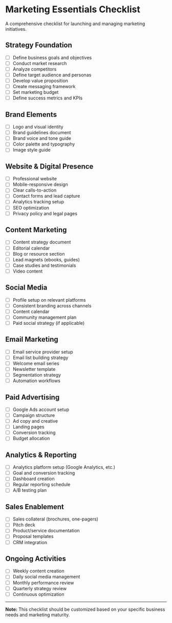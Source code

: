 # Marketing Essentials Checklist

A comprehensive checklist for launching and managing marketing initiatives.

## Strategy Foundation
- [ ] Define business goals and objectives
- [ ] Conduct market research
- [ ] Analyze competitors
- [ ] Define target audience and personas
- [ ] Develop value proposition
- [ ] Create messaging framework
- [ ] Set marketing budget
- [ ] Define success metrics and KPIs

## Brand Elements
- [ ] Logo and visual identity
- [ ] Brand guidelines document
- [ ] Brand voice and tone guide
- [ ] Color palette and typography
- [ ] Image style guide

## Website & Digital Presence
- [ ] Professional website
- [ ] Mobile-responsive design
- [ ] Clear calls-to-action
- [ ] Contact forms and lead capture
- [ ] Analytics tracking setup
- [ ] SEO optimization
- [ ] Privacy policy and legal pages

## Content Marketing
- [ ] Content strategy document
- [ ] Editorial calendar
- [ ] Blog or resource section
- [ ] Lead magnets (ebooks, guides)
- [ ] Case studies and testimonials
- [ ] Video content

## Social Media
- [ ] Profile setup on relevant platforms
- [ ] Consistent branding across channels
- [ ] Content calendar
- [ ] Community management plan
- [ ] Paid social strategy (if applicable)

## Email Marketing
- [ ] Email service provider setup
- [ ] Email list building strategy
- [ ] Welcome email series
- [ ] Newsletter template
- [ ] Segmentation strategy
- [ ] Automation workflows

## Paid Advertising
- [ ] Google Ads account setup
- [ ] Campaign structure
- [ ] Ad copy and creative
- [ ] Landing pages
- [ ] Conversion tracking
- [ ] Budget allocation

## Analytics & Reporting
- [ ] Analytics platform setup (Google Analytics, etc.)
- [ ] Goal and conversion tracking
- [ ] Dashboard creation
- [ ] Regular reporting schedule
- [ ] A/B testing plan

## Sales Enablement
- [ ] Sales collateral (brochures, one-pagers)
- [ ] Pitch deck
- [ ] Product/service documentation
- [ ] Proposal templates
- [ ] CRM integration

## Ongoing Activities
- [ ] Weekly content creation
- [ ] Daily social media management
- [ ] Monthly performance review
- [ ] Quarterly strategy review
- [ ] Continuous optimization

---

**Note:** This checklist should be customized based on your specific business needs and marketing maturity.